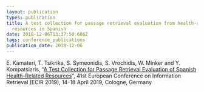 ```yaml
---
layout: publication
types: publication
title: A test collection for passage retrieval evaluation from health-related
  resources in Spanish
date: 2018-12-06T13:37:50.606Z
tags: conference_publications
publication_date: 2018-12-06
---
```

E. Kamateri, T. Tsikrika, S. Symeonidis, S. Vrochidis, W. Minker and Y. Kompatsiaris, “[A Test Collection for Passage Retrieval Evaluation of Spanish Health-Related Resources](https://www.researchgate.net/publication/332256258_A_Test_Collection_for_Passage_Retrieval_Evaluation_of_Spanish_Health-Related_Resources)”, 41st European Conference on Information Retrieval (ECIR 2019), 14-18 April 2019, Cologne, Germany